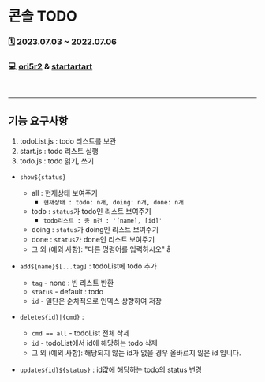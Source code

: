 # 콘솔 TODO

### 🗓 2023.07.03 ~ 2022.07.06
### 💻 [ori5r2]() & [startartart]()
<br>

-----------
## 기능 요구사항
1. todoList.js : todo 리스트를 보관
2. start.js : todo 리스트 실행
3. todo.js : todo 읽기, 쓰기

- `show${status}` 
    - all : 현재상태 보여주기 
        - `현재상태 : todo: n개, doing: n개, done: n개`
    - todo : `status`가 todo인 리스트 보여주기
        - `todo리스트 : 총 n건 : '[name], [id]'`
    - doing : `status`가 doing인 리스트 보여주기
    - done : `status`가 done인 리스트 보여주기
    - 그 외 (예외 사항): "다른 명령어를 입력하시오" 
    å
- `add${name}$[...tag]` : todoList에 todo 추가
    - `tag` - none : 빈 리스트 반환
    - `status` - default : todo
    - `id` - 일단은 순차적으로 인덱스 상향하여 저장

- `delete${id}|{cmd}` : 
    - `cmd == all` - todoList 전체 삭제
    - `id` - todoList에서 id에 해당하는 todo 삭제
    - 그 외 (예외 사항): 해당되지 않는 id가 없을 경우 올바르지 않은 id 입니다.

- `update${id}${status}` : id값에 해당하는 todo의 status 변경
